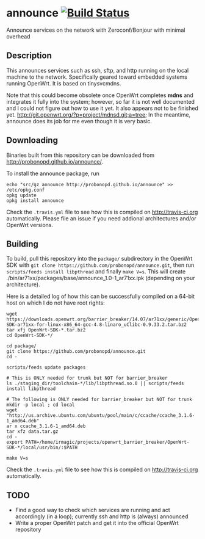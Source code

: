 announce [![Build Status](https://travis-ci.org/probonopd/announce.svg)](https://travis-ci.org/probonopd/announce)
========

Announce services on the network with Zeroconf/Bonjour with minimal overhead

Description
--
This announces services such as ssh, sftp, and http running on the local machine to the network. Specifically geared toward embedded systems running OpenWrt. It is based on tinysvcmdns. 

Note that this could become obsolete once OpenWrt completes **mdns** and integrates it fully into the system; however, so far it is not well documented and I could not figure out how to use it yet. It also appears not to be finished yet. http://git.openwrt.org/?p=project/mdnsd.git;a=tree; In the meantime, announce does its job for me even though it is very basic.

Downloading
--
Binaries built from this repository can be downloaded from http://probonopd.github.io/announce/.

To install the announce package, run
```
echo "src/gz announce http://probonopd.github.io/announce" >> /etc/opkg.conf
opkg update
opkg install announce
```
Check the ```.travis.yml``` file to see how this is compiled on http://travis-ci.org automatically. Please file an issue if you need addional architectures and/or OpenWrt versions.

Building
--
To build, pull this repository into the ```package/``` subdirectory in the OpenWrt SDK with ```git clone https://github.com/probonopd/announce.git```, then run ```scripts/feeds install libpthread``` and finally ```make V=s```. This will create ./bin/ar71xx/packages/base/announce_1.0-1_ar71xx.ipk (depending on your architecture).

Here is a detailed log of how this can be successfully compiled on a 64-bit host on which I do not have root rights:

```
wget https://downloads.openwrt.org/barrier_breaker/14.07/ar71xx/generic/OpenWrt-SDK-ar71xx-for-linux-x86_64-gcc-4.8-linaro_uClibc-0.9.33.2.tar.bz2
tar xfj OpenWrt-SDK-*.tar.bz2
cd OpenWrt-SDK-*/

cd package/
git clone https://github.com/probonopd/announce.git
cd -

scripts/feeds update packages

# This is ONLY needed for trunk but NOT for barrier_breaker
ls ./staging_dir/toolchain-*/lib/libpthread.so.0 || scripts/feeds install libpthread

# The following is ONLY needed for barrier_breaker but NOT for trunk
mkdir -p local ; cd local
wget "http://us.archive.ubuntu.com/ubuntu/pool/main/c/ccache/ccache_3.1.6-1_amd64.deb"
ar x ccache_3.1.6-1_amd64.deb 
tar xfz data.tar.gz
cd -
export PATH=/home/irmagic/projects/openwrt_barrier_breaker/OpenWrt-SDK-*/local/usr/bin/:$PATH

make V=s
```
Check the ```.travis.yml``` file to see how this is compiled on http://travis-ci.org automatically.

TODO
--
* Find a good way to check which services are running and act accordingly (in a loop); currently ssh and http is (always) announced
* Write a proper OpenWrt patch and get it into the official OpenWrt repository
